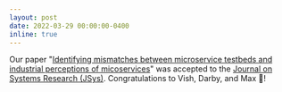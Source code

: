 ```yaml
---
layout: post
date: 2022-03-29 00:00:00-0400
inline: true
---
```


Our paper "[Identifying mismatches between microservice testbeds and
industrial perceptions of micoservices](/assets/pdf/seshagiri2022_paper.pdf)" was accepted to the [Journal on
Systems Research (JSys)](https://www.jsys.org).  Congratulations to Vish, Darby, and
Max :dizzy:!
